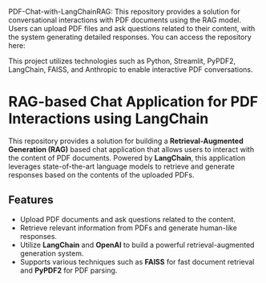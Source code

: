 PDF-Chat-with-LangChainRAG: This repository provides a solution for conversational interactions with PDF documents using the RAG model. Users can upload PDF files and ask questions related to their content, with the system generating detailed responses.
You can access the repository here:

This project utilizes technologies such as Python, Streamlit, PyPDF2, LangChain, FAISS, and Anthropic to enable interactive PDF conversations.

# RAG-based Chat Application for PDF Interactions using LangChain

This repository provides a solution for building a **Retrieval-Augmented Generation (RAG)** based chat application that allows users to interact with the content of PDF documents. Powered by **LangChain**, this application leverages state-of-the-art language models to retrieve and generate responses based on the contents of the uploaded PDFs.

## Features

- Upload PDF documents and ask questions related to the content.
- Retrieve relevant information from PDFs and generate human-like responses.
- Utilize **LangChain** and **OpenAI** to build a powerful retrieval-augmented generation system.
- Supports various techniques such as **FAISS** for fast document retrieval and **PyPDF2** for PDF parsing.




